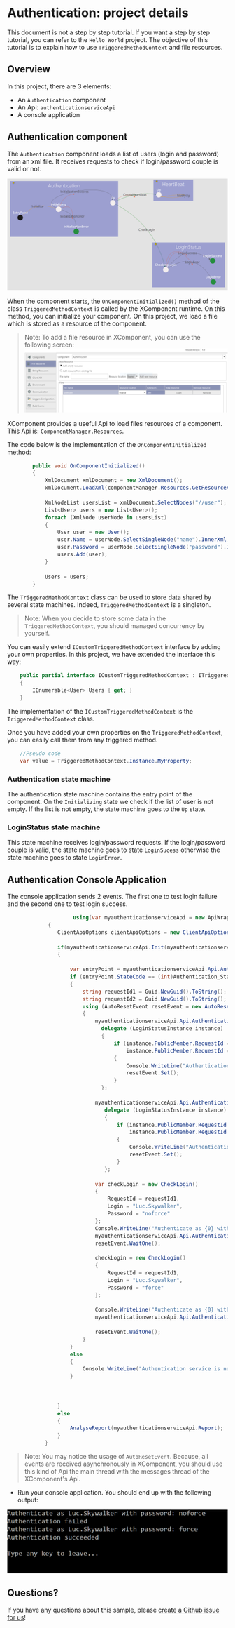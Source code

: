 # Authentication: project details

This document is not a step by step tutorial. If you want a step by step tutorial, you can refer to the `Hello World` project. 
The objective of this tutorial is to explain how to use `TriggeredMethodContext` and file resources.

## Overview

In this project, there are 3 elements:
* An `Authentication` component
* An Api: `authenticationserviceApi`
* A console application

## Authentication component

The `Authentication` component loads a list of users (login and password) from an xml file. It receives requests to check if login/password couple is valid or not.

![Authentication component](images/Authentication_Image.png)

When the component starts, the `OnComponentInitialized()` method of the class `TriggeredMethodContext` is called by the XComponent runtime.
On this method, you can initialize your component. On this project, we load a file which is stored as a resource of the component.

> Note: To add a file resource in XComponent, you can use the following screen: 
> ![Authentication component](images/fileresource.png)

XComponent provides a useful Api to load files resources of a component. This Api is: `ComponentManager.Resources`.

The code below is the implementation of the `OnComponentInitialized` method:
```cs
        public void OnComponentInitialized()
        {
            XmlDocument xmlDocument = new XmlDocument();
            xmlDocument.LoadXml(componentManager.Resources.GetResourceAllText("users.xml"));

            XmlNodeList usersList = xmlDocument.SelectNodes("//user");
            List<User> users = new List<User>();
            foreach (XmlNode userNode in usersList)
            {
                User user = new User();
                user.Name = userNode.SelectSingleNode("name").InnerXml;
                user.Password = userNode.SelectSingleNode("password").InnerXml;
                users.Add(user);
            }

            Users = users;
        }
```

The `TriggeredMethodContext` class can be used to store data shared by several state machines. Indeed, `TriggeredMethodContext` is a singleton.

> Note: When you decide to store some data in the `TriggeredMethodContext`, you should managed concurrency by yourself.

You can easily extend `ICustomTriggeredMethodContext` interface by adding your own properties. In this project, we have extended the interface this way:
```cs
    public partial interface ICustomTriggeredMethodContext : ITriggeredMethodContext
    {
        IEnumerable<User> Users { get; }
    }
```

The implementation of the `ICustomTriggeredMethodContext` is the `TriggeredMethodContext` class.

Once you have added your own properties on the `TriggeredMethodContext`, you can easily call them from any triggered method.
```cs
    //Pseudo code
    var value = TriggeredMethodContext.Instance.MyProperty;
```

### Authentication state machine
The authentication state machine contains the entry point of the component. 
On the `Initializing` state we check if the list of user is not empty. If the list is not empty, the state machine goes to the `Up` state.

### LoginStatus state machine
This state machine receives login/password requests. If the login/password couple is valid, the state machine goes to state `LoginSucess` otherwise the state machine goes to state `LoginError`.


## Authentication Console Application
The console application sends 2 events. The first one to test login failure and the second one to test login success.

```cs		
					 using(var myauthenticationserviceApi = new ApiWrapper<authenticationserviceApi>())
			 {
				ClientApiOptions clientApiOptions = new ClientApiOptions(); //fill this object to override default xcApi parameters
 
				if(myauthenticationserviceApi.Init(myauthenticationserviceApi.Api.DefaultXcApiFileName, clientApiOptions))
				{

                    var entryPoint = myauthenticationserviceApi.Api.Authentication_Component.GetEntryPoint();
				    if (entryPoint.StateCode == (int)Authentication_StateMachine.AuthenticationStateEnum.Up)
				    {
                        string requestId1 = Guid.NewGuid().ToString();
                        string requestId2 = Guid.NewGuid().ToString();
				        using (AutoResetEvent resetEvent = new AutoResetEvent(false))
				        {
                            myauthenticationserviceApi.Api.Authentication_Component.LoginStatus_StateMachine.LoginError_State.InstanceUpdated +=
                              delegate (LoginStatusInstance instance)
                              {
                                  if (instance.PublicMember.RequestId == requestId1 ||
                                      instance.PublicMember.RequestId == requestId2)
                                  {
                                      Console.WriteLine("Authentication failed");
                                      resetEvent.Set();
                                  }
                              };

                            myauthenticationserviceApi.Api.Authentication_Component.LoginStatus_StateMachine.LoginSuccess_State.InstanceUpdated +=
                               delegate (LoginStatusInstance instance)
                               {
                                   if (instance.PublicMember.RequestId == requestId1 ||
                                       instance.PublicMember.RequestId == requestId2)
                                   {
                                       Console.WriteLine("Authentication succeeded");
                                       resetEvent.Set();
                                   }
                               };

                            var checkLogin = new CheckLogin()
                            {
                                RequestId = requestId1,
                                Login = "Luc.Skywalker",
                                Password = "noforce"
                            };
                            Console.WriteLine("Authenticate as {0} with password: {1}", checkLogin.Login, checkLogin.Password);
                            myauthenticationserviceApi.Api.Authentication_Component.Authentication_StateMachine.SendEvent(entryPoint.Context, checkLogin);
                            resetEvent.WaitOne();

                            checkLogin = new CheckLogin()
                            {
                                RequestId = requestId1,
                                Login = "Luc.Skywalker",
                                Password = "force"
                            };

                            Console.WriteLine("Authenticate as {0} with password: {1}", checkLogin.Login, checkLogin.Password);
                            myauthenticationserviceApi.Api.Authentication_Component.Authentication_StateMachine.SendEvent(entryPoint.Context, checkLogin);

                            resetEvent.WaitOne();
                        }
                    }
				    else
				    {
				        Console.WriteLine("Authentication service is not up.");
				    }



                }
				else			
				{
					AnalyseReport(myauthenticationserviceApi.Report);
				}
			}
 ```
 
 > Note: You may notice the usage of `AutoResetEvent`. Because, all events are received asynchronously in XComponent, you should use this kind of Api the main thread with the messages thread of the XComponent's Api.

* Run your console application. You should end up with the following output: 

![consoleapp output](images/consoleoutput.png)

## Questions?

If you have any questions about this sample, please [create a Github issue for us](https://github.com/xcomponent/issues)!

